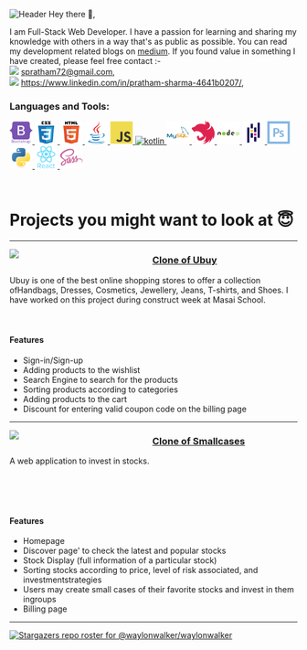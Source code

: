 ![Header](https://github.com/Spratham72/Spratham72/blob/main/git.JPG?raw=true)
Hey there 👋,

I am Full-Stack Web Developer.  I have a passion for learning and sharing my knowledge with others in a way that's as public as possible.  You can read my development related blogs on [medium](https://medium.com/@spratham72/clone-of-smallcase-c68f0fc5c19a).  If you found value in something I have created, please feel free contact :-<br/>
<img width="20px" src="https://github.com/Spratham72/Spratham72/blob/main/gmail.png?raw=true">  spratham72@gmail.com, <br/>
<img width="20px" src="https://github.com/Spratham72/Spratham72/blob/main/linkdin.png?raw=true">  https://www.linkedin.com/in/pratham-sharma-4641b0207/, <br/>
<h3 align="left">Languages and Tools:</h3>
<p align="left"> <a href="https://getbootstrap.com" target="_blank" rel="noreferrer">
    <img src="https://raw.githubusercontent.com/devicons/devicon/master/icons/bootstrap/bootstrap-plain-wordmark.svg"
      alt="bootstrap" width="40" height="40" /> </a> <a href="https://www.cprogramming.com/" target="_blank"
    rel="noreferrer"> <img
      src="https://raw.githubusercontent.com/devicons/devicon/master/icons/css3/css3-original-wordmark.svg" alt="css3"
      width="40" height="40" /> </a> <a href="https://www.w3.org/html/" target="_blank" rel="noreferrer"> <img
      src="https://raw.githubusercontent.com/devicons/devicon/master/icons/html5/html5-original-wordmark.svg"
      alt="html5" width="40" height="40" /> </a> <a href="https://www.adobe.com/in/products/illustrator.html"
    target="_blank" rel="noreferrer"> <img
      src="https://raw.githubusercontent.com/devicons/devicon/master/icons/java/java-original.svg" alt="java" width="40"
      height="40" /> </a> <a href="https://developer.mozilla.org/en-US/docs/Web/JavaScript" target="_blank"
    rel="noreferrer"> <img
      src="https://raw.githubusercontent.com/devicons/devicon/master/icons/javascript/javascript-original.svg"
      alt="javascript" width="40" height="40" /> </a> <a href="https://kotlinlang.org" target="_blank" rel="noreferrer">
    <img src="https://www.vectorlogo.zone/logos/kotlinlang/kotlinlang-icon.svg" alt="kotlin" width="40" height="40" />
  </a> <a href="https://www.mysql.com/" target="_blank" rel="noreferrer"> <img
      src="https://raw.githubusercontent.com/devicons/devicon/master/icons/mysql/mysql-original-wordmark.svg"
      alt="mysql" width="40" height="40" /> </a> <a href="https://nestjs.com/" target="_blank" rel="noreferrer"> <img
      src="https://raw.githubusercontent.com/devicons/devicon/master/icons/nestjs/nestjs-plain.svg" alt="nestjs"
      width="40" height="40" /> </a> <a href="https://nodejs.org" target="_blank" rel="noreferrer"> <img
      src="https://raw.githubusercontent.com/devicons/devicon/master/icons/nodejs/nodejs-original-wordmark.svg"
      alt="nodejs" width="40" height="40" /> </a> <a href="https://pandas.pydata.org/" target="_blank" rel="noreferrer">
    <img
      src="https://raw.githubusercontent.com/devicons/devicon/2ae2a900d2f041da66e950e4d48052658d850630/icons/pandas/pandas-original.svg"
      alt="pandas" width="40" height="40" /> </a> <a href="https://www.photoshop.com/en" target="_blank"
    rel="noreferrer"> <img
      src="https://raw.githubusercontent.com/devicons/devicon/master/icons/photoshop/photoshop-line.svg" alt="photoshop"
      width="40" height="40" /> </a> <a href="https://www.python.org" target="_blank" rel="noreferrer"> <img
      src="https://raw.githubusercontent.com/devicons/devicon/master/icons/python/python-original.svg" alt="python"
      width="40" height="40" /> </a> <a href="https://reactjs.org/" target="_blank" rel="noreferrer"> <img
      src="https://raw.githubusercontent.com/devicons/devicon/master/icons/react/react-original-wordmark.svg"
      alt="react" width="40" height="40" /> </a> <a href="https://sass-lang.com" target="_blank" rel="noreferrer"> <img
      src="https://raw.githubusercontent.com/devicons/devicon/master/icons/sass/sass-original.svg" alt="sass" width="40" height="40" /> </a> </p>

<br/>

# Projects you might want to look at 😇
  ---
 
 <p>
  <img width="250" align='left' src="https://github.com/Spratham72/Spratham72/blob/main/img/ubuy.jpg?raw=true">
</p>
 
### <a href="https://smallcaseproject.herokuapp.com/home"> Clone of Ubuy </a>

Ubuy is one of the best online shopping stores to offer a collection ofHandbags, Dresses, Cosmetics, Jewellery, Jeans, T-shirts, and Shoes.
I have worked on this project during construct week at Masai School.
<br/>
<br/>
<br/>
#### Features 
- Sign-in/Sign-up
- Adding products to the wishlist
- Search Engine to search for the products
- Sorting products according to categories
- Adding products to the cart
- Discount for entering valid coupon code on the billing page


---
 
 <p>
  <img width="250" align='left' src="https://github.com/Spratham72/Spratham72/blob/main/img/smallcases.png?raw=true">
</p>
 
### <a href="https://smallcaseproject.herokuapp.com/home"> Clone of Smallcases </a>

A web application to invest in stocks.
<br/>
<br/>
<br/>
<br/>
<br/>
#### Features 
- Homepage
- Discover page' to check the latest and popular stocks
- Stock Display (full information of a particular stock)
- Sorting stocks according to price, level of risk associated, and investmentstrategies
- Users may create small cases of their favorite stocks and invest in them ingroups
- Billing page

 ---


[![Stargazers repo roster for @waylonwalker/waylonwalker](https://reporoster.com/stars/waylonwalker/waylonwalker)](https://github.com/waylonwalker/waylonwalker/stargazers)

